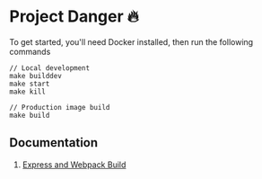 # Project Danger 🔥

To get started, you'll need Docker installed, then run the following commands

```
// Local development
make builddev
make start
make kill

// Production image build
make build
```

## Documentation

1. [Express and Webpack Build](docs/BUILD.md)
